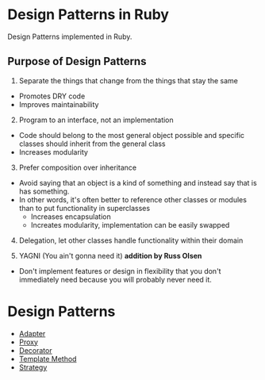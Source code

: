 # Design Patterns in Ruby

Design Patterns implemented in Ruby.

## Purpose of Design Patterns

1. Separate the things that change from the things that stay the same
  - Promotes DRY code
  - Improves maintainability

2. Program to an interface, not an implementation
  - Code should belong to the most general object possible and specific classes
    should inherit from the general class
  - Increases modularity

3. Prefer composition over inheritance
  - Avoid saying that an object is a kind of something and instead say that is
    has something.
  - In other words, it's often better to reference other classes or modules than
    to put functionality in superclasses
      - Increases encapsulation
      - Increates modularity, implementation can be easily swapped

4. Delegation, let other classes handle functionality within their domain

5. YAGNI (You ain't gonna need it) **addition by Russ Olsen**
  - Don't implement features or design in flexibility that you don't immediately
    need because you will probably never need it.

# Design Patterns

- [Adapter](https://github.com/meaganewaller/designpatterns/tree/master/adapter)
- [Proxy](https://github.com/meaganewaller/designpatterns/tree/master/proxy)
- [Decorator](https://github.com/meaganewaller/designpatterns/tree/master/decorator)
- [Template
  Method](https://github.com/meaganewaller/designpatterns/tree/master/template_method)
- [Strategy](https://github.com/meaganewaller/designpatterns/tree/master/strategy)

